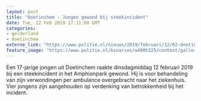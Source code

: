 ```yaml
---
layout: post
title: "Doetinchem - Jongen gewond bij steekincident"
date: Tue, 12 Feb 2019 17:11:00 GMT
categories: 
- gelderland 
- doetinchem 
externe_link: "https://www.politie.nl/nieuws/2019/februari/12/02-doetinchem-jongen-gewond-bij-steekincident.html"
feature_image: "https://www.politie.nl/binaries/w400h225/content/gallery/politie/stock-afbeeldingen/verkeer/ambulance.jpg"
---
```


Een 17-jarige jongen uit Doetinchem raakte dinsdagmiddag 12 februari 2019 bij een steekincident in het Amphionpark gewond. Hij is voor behandeling van zijn verwondingen per ambulance overgebracht naar het ziekenhuis. Vier jongens zijn aangehouden op verdenking van betrokkenheid bij het incident.
